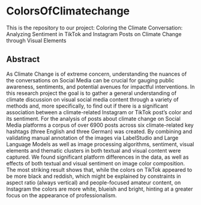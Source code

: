 # ColorsOfClimatechange

This is the repository to our project: Coloring the Climate Conversation: Analyzing Sentiment in TikTok and Instagram Posts on Climate Change through Visual Elements

## Abstract
As Climate Change is of extreme concern, understanding the nuances of the conversations on Social Media can be crucial for gauging public awareness, sentiments, and potential avenues for impactful interventions. In this research project the goal is to gather a general understanding of climate discussion on visual social media content through a variety of methods and, more specifically, to find out if there is a significant association between a climate-related Instagram or TikTok post’s color and its sentiment. For the analysis of posts about climate change on Social Media platforms a corpus of over 6900 posts across six climate-related key hashtags (three English and three German) was created. By combining and validating manual annotation of the images via LabelStudio and Large Language Models as well as image processing algorithms, sentiment, visual elements and thematic clusters in both textual and visual content were captured. We found significant platform differences in the data, as well as effects of both textual and visual sentiment on image color composition. The most striking result shows that, while the colors on TikTok appeared to be more black and reddish, which might be explained by constraints in aspect ratio (always vertical) and people-focused amateur content, on Instagram the colors are more white, blueish and bright, hinting at a greater focus on the appearance of professionalism.
